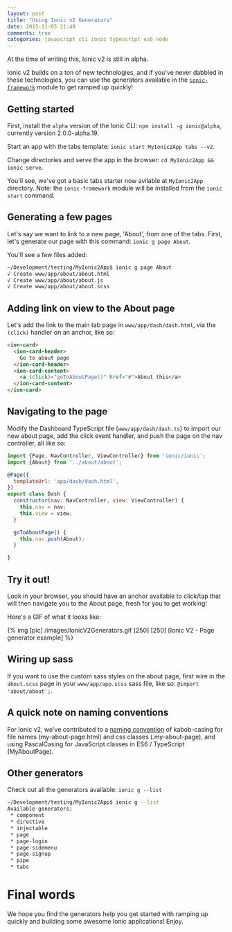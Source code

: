 ```yaml
---
layout: post
title: "Using Ionic v2 Generators"
date: 2015-11-05 21:49
comments: true
categories: javascript cli ionic typescript es6 node
---
```


At the time of writing this, Ionic v2 is still in alpha. 

Ionic v2 builds on a ton of new technologies, and if you've never dabbled in these technologies, you can use the generators available in the [`ionic-framework`](http://npmjs.org/package/ionic-framework) module to get ramped up quickly!

## Getting started

First, install the `alpha` version of the Ionic CLI: `npm install -g ionic@alpha`, currently version 2.0.0-alpha.19.

Start an app with the tabs template: `ionic start MyIonic2App tabs --v2`.

Change directories and serve the app in the browser: `cd MyIonic2App && ionic serve`.

You'll see, we've got a basic tabs starter now avilable at `MyIonic2App` directory. Note: the `ionic-framework` module will be installed from the `ionic start` command. 

## Generating a few pages

Let's say we want to link to a new page, 'About', from one of the tabs. First, let's generate our page with this command: `ionic g page About`.

You'll see a few files added:

```bash
~/Development/testing/MyIonic2App$ ionic g page About
√ Create www/app/about/about.html
√ Create www/app/about/about.js
√ Create www/app/about/about.scss
```

## Adding link on view to the About page

Let's add the link to the main tab page in `www/app/dash/dash.html`, via the `(click)` handler on an anchor, like so:

```html
<ion-card>
  <ion-card-header>
    Go to about page
  </ion-card-header>
  <ion-card-content>
    <a (click)="goToAboutPage()" href="#">About this</a>
  </ion-card-content>
</ion-card>
```

## Navigating to the page

Modify the Dashboard TypeScript file (`www/app/dash/dash.ts`) to import our new about page, add the click event handler, and push the page on the nav controller, all like so:

```js
import {Page, NavController, ViewController} from 'ionic/ionic';
import {About} from '../about/about';

@Page({
  templateUrl: 'app/dash/dash.html',
})
export class Dash {
  constructor(nav: NavController, view: ViewController) {
    this.nav = nav;
    this.view = view;
  }

  goToAboutPage() {
    this.nav.push(About);
  }

}
```

## Try it out!

Look in your browser, you should have an anchor available to click/tap that will then navigate you to the About page, fresh for you to get working!

Here's a GIF of what it looks like: 

{% img [pic] /images/IonicV2Generators.gif [250] [250] [Ionic V2 - Page generator example] %}

## Wiring up sass

If you want to use the custom sass styles on the about page, first wire in the `about.scss` page in your `www/app/app.scss` sass file, like so: `@import 'about/about';`.

## A quick note on naming conventions

For Ionic v2, we've contributed to a [naming convention](https://en.wikipedia.org/wiki/Naming_convention_%28programming%29#Multiple-word_identifiers) of kabob-casing for file names (my-about-page.html) and css classes (.my-about-page), and using PascalCasing for JavaScript classes in ES6 / TypeScript (MyAboutPage).


## Other generators

Check out all the generators available: `ionic g --list`

```bash
~/Development/testing/MyIonic2App$ ionic g --list
Available generators:
 * component
 * directive
 * injectable
 * page
 * page-login
 * page-sidemenu
 * page-signup
 * pipe
 * tabs
```

# Final words

We hope you find the generators help you get started with ramping up quickly and building some awesome Ionic applications! Enjoy.
